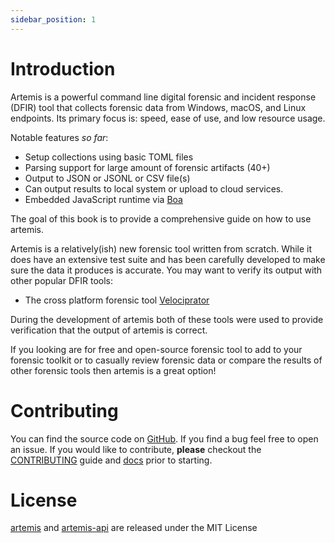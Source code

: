 ```yaml
---
sidebar_position: 1
---
```


# Introduction

Artemis is a powerful command line digital forensic and incident response (DFIR)
tool that collects forensic data from Windows, macOS, and Linux endpoints. Its
primary focus is: speed, ease of use, and low resource usage.

Notable features _so far_:

- Setup collections using basic TOML files
- Parsing support for large amount of forensic artifacts (40+)
- Output to JSON or JSONL or CSV file(s)
- Can output results to local system or upload to cloud services.
- Embedded JavaScript runtime via [Boa](https://boajs.dev/)

The goal of this book is to provide a comprehensive guide on how to use artemis.

Artemis is a relatively(ish) new forensic tool written from scratch. While it
does have an extensive test suite and has been carefully developed to make sure
the data it produces is accurate. You may want to verify its output with other
popular DFIR tools:

- The cross platform forensic tool
  [Velociprator](https://docs.velociraptor.app/)

During the development of artemis both of these tools were used to provide
verification that the output of artemis is correct.

If you looking are for free and open-source forensic tool to add to your
forensic toolkit or to casually review forensic data or compare the results of
other forensic tools then artemis is a great option!

# Contributing

You can find the source code on [GitHub](https://github.com/puffycid/artemis).
If you find a bug feel free to open an issue. If you would like to contribute,
**please** checkout the
[CONTRIBUTING](https://github.com/puffycid/artemis/blob/main/CONTRIBUTING.md)
guide and [docs](../Contributing/overview.md) prior to starting.

# License

[artemis](https://github.com/puffycid/artemis) and 
[artemis-api](https://github.com/puffycid/artemis-api) are released
under the MIT License
